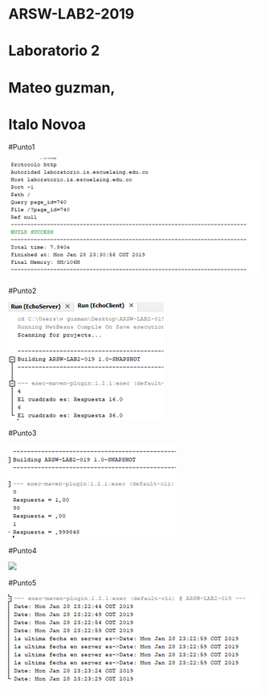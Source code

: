# ARSW-LAB2-2019

# Laboratorio 2

# Mateo guzman,
# Italo Novoa

#Punto1

![](ARSW-LAB2-019/img/punto1.PNG)

#Punto2

![](ARSW-LAB2-019/img/punto2.PNG)

#Punto3

![](ARSW-LAB2-019/img/punto3.PNG)

#Punto4

![](ARSW-LAB2-019/img/punto4.PNG)

#Punto5

![](ARSW-LAB2-019/img/punto5.PNG)

